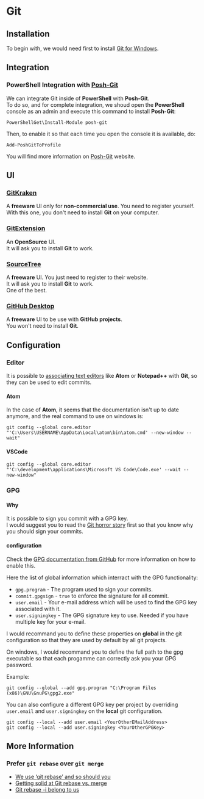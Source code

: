 # Git

## Installation

To begin with, we would need first to install [Git for Windows](https://git-for-windows.github.io/).

## Integration

### PowerShell Integration with [Posh-Git](https://github.com/dahlbyk/posh-git)

We can integrate Git inside of **PowerShell** with **Posh-Git**.  
To do so, and for complete integration, we shoud open the **PowerShell** console as an admin and execute this command to install **Posh-Git**:

```shell
PowerShellGet\Install-Module posh-git
```

Then, to enable it so that each time you open the console it is available, do:

```shell
Add-PoshGitToProfile
```

You will find more information on
[Posh-Git](https://github.com/dahlbyk/posh-git) website.

## UI

### [GitKraken](https://www.gitkraken.com/)

A **freeware** UI only for **non-commercial use**. You need to register yourself.  
With this one, you don't need to install **Git** on your computer.

### [GitExtension](https://gitextensions.github.io/)

An **OpenSource** UI.  
It will ask you to install **Git** to work.

### [SourceTree](https://www.sourcetreeapp.com/)

A **freeware** UI. You just need to register to their website.  
It will ask you to install **Git** to work.  
One of the best.

### [GitHub Desktop](https://desktop.github.com/)

A **freeware** UI to be use with **GitHub projects**.  
You won't need to install **Git**.

## Configuration

### Editor

It is possible to [associating text editors](https://help.github.com/articles/associating-text-editors-with-git/) like **Atom** or **Notepad++** with **Git**, so they can be used to edit commits.

#### Atom

In the case of **Atom**, it seems that the documentation isn't up to date anymore, and the real command to use on windows is:

```
git config --global core.editor "'C:\Users\USERNAME\AppData\Local\atom\bin\atom.cmd' --new-window --wait"
```

#### VSCode

```
git config --global core.editor "'C:\development\applications\Microsoft VS Code\Code.exe' --wait --new-window"
```

### GPG

#### Why

It is possible to sign you commit with a GPG key.  
I would suggest you to read the [Git horror story](https://mikegerwitz.com/papers/git-horror-story) first so that you know why you should sign your commits.

#### configuration

Check the
[GPG documentation from GitHub](https://help.github.com/articles/signing-commits-with-gpg/) for more information on how to enable this.

Here the list of global information which interract with the GPG functionality:

-   `gpg.program` - The program used to sign your commits.
-   `commit.gpgsign` - `true` to enforce the signature for all commit.
-   `user.email` - Your e-mail address which will be used to find the GPG key associated with it.
-   `user.signingkey` - The GPG signature key to use. Needed if you have multiple key for your e-mail.

I would recommand you to define these properties on **global** in the git configuration so that they are used by default by all git projects.

On windows, I would recommand you to define the full path to the gpg executable so that each progamme can correctly ask you your GPG password.

Example:

```shell
git config --global --add gpg.program "C:\Program Files (x86)\GNU\GnuPG\gpg2.exe"
```

You can also configure a different GPG key per project by overriding `user.email` and `user.signingkey` on the **local** git configuration.

```shell
git config --local --add user.email <YourOtherEMailAddress>
git config --local --add user.signingkey <YourOtherGPGKey>
```

## More Information

### Prefer `git rebase` over `git merge`

-   [We use ‘git rebase’ and so should you](https://medium.com/@sellarafaeli/we-use-git-rebase-and-so-should-you-be89d1932a14)
-   [Getting solid at Git rebase vs. merge](https://delicious-insights.com/en/posts/getting-solid-at-git-rebase-vs-merge/)
-   [Git rebase -i belong to us](https://medium.com/@sellarafaeli/git-rebase-i-belong-to-us-4d7010387683)
